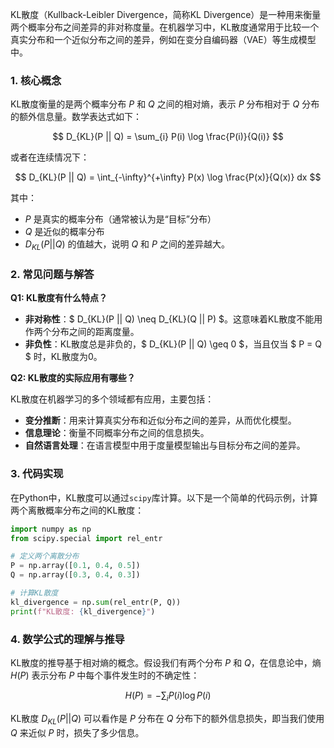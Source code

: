 KL散度（Kullback-Leibler Divergence，简称KL Divergence）是一种用来衡量两个概率分布之间差异的非对称度量。在机器学习中，KL散度通常用于比较一个真实分布和一个近似分布之间的差异，例如在变分自编码器（VAE）等生成模型中。

### 1. 核心概念
KL散度衡量的是两个概率分布 $P$ 和 $Q$ 之间的相对熵，表示 $P$ 分布相对于 $Q$ 分布的额外信息量。数学表达式如下：

$$
D_{KL}(P || Q) = \sum_{i} P(i) \log \frac{P(i)}{Q(i)}
$$

或者在连续情况下：

$$
D_{KL}(P || Q) = \int_{-\infty}^{+\infty} P(x) \log \frac{P(x)}{Q(x)} dx
$$

其中：
- $P$ 是真实的概率分布（通常被认为是“目标”分布）
- $Q$ 是近似的概率分布
- $D_{KL}(P || Q)$ 的值越大，说明 $Q$ 和 $P$ 之间的差异越大。

### 2. 常见问题与解答
**Q1: KL散度有什么特点？**

- **非对称性**：$ D_{KL}(P || Q) \neq D_{KL}(Q || P) $。这意味着KL散度不能用作两个分布之间的距离度量。
- **非负性**：KL散度总是非负的，$ D_{KL}(P || Q) \geq 0 $，当且仅当 $ P = Q $ 时，KL散度为0。
  
**Q2: KL散度的实际应用有哪些？**

KL散度在机器学习的多个领域都有应用，主要包括：
- **变分推断**：用来计算真实分布和近似分布之间的差异，从而优化模型。
- **信息理论**：衡量不同概率分布之间的信息损失。
- **自然语言处理**：在语言模型中用于度量模型输出与目标分布之间的差异。

### 3. 代码实现
在Python中，KL散度可以通过`scipy`库计算。以下是一个简单的代码示例，计算两个离散概率分布之间的KL散度：

```python
import numpy as np
from scipy.special import rel_entr

# 定义两个离散分布
P = np.array([0.1, 0.4, 0.5])
Q = np.array([0.3, 0.4, 0.3])

# 计算KL散度
kl_divergence = np.sum(rel_entr(P, Q))
print(f"KL散度: {kl_divergence}")
```

### 4. 数学公式的理解与推导
KL散度的推导基于相对熵的概念。假设我们有两个分布 $P$ 和 $Q$，在信息论中，熵 $H(P)$ 表示分布 $P$ 中每个事件发生时的不确定性：

$$
H(P) = -\sum_{i} P(i) \log P(i)
$$

KL散度 $D_{KL}(P || Q)$ 可以看作是 $P$ 分布在 $Q$ 分布下的额外信息损失，即当我们使用 $Q$ 来近似 $P$ 时，损失了多少信息。